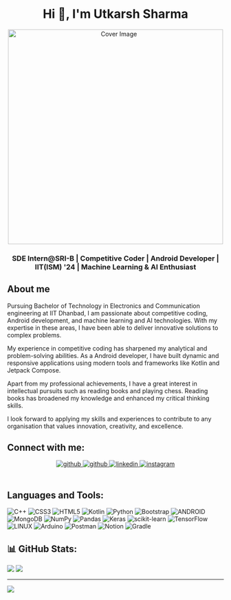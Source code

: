 

<h1 align="center">Hi 👋, I'm Utkarsh Sharma</h1>

<p align="center">
  <img src="https://user-images.githubusercontent.com/58518192/87162442-bf3e8180-c2e7-11ea-9f2a-53a50306b7ce.gif" alt="Cover Image" width="500">
</p>

<h3 align="center"> SDE Intern@SRI-B | Competitive Coder | Android Developer | IIT(ISM) '24 | Machine Learning & AI Enthusiast</h3>


## About me
Pursuing Bachelor of Technology in Electronics and Communication engineering at IIT Dhanbad, I am passionate about competitive coding, Android development, and machine learning and AI technologies. With my expertise in these areas, I have been able to deliver innovative solutions to complex problems.

My experience in competitive coding has sharpened my analytical and problem-solving abilities. As a Android developer, I have built dynamic and responsive applications using modern tools and frameworks like Kotlin and Jetpack Compose. 

Apart from my professional achievements, I have a great interest in intellectual pursuits such as reading books and playing chess. Reading books has broadened my knowledge and enhanced my critical thinking skills.

 I look forward to applying my skills and experiences to contribute to any organisation that values innovation, creativity, and excellence.

## Connect with me: 
<div align="center">
  <a href="https://codeforces.com/profile/AlgoHacker3112" target="_blank">
<img src=https://img.shields.io/badge/codeforces-%23000000.svg?&style=for-the-badge&logo=codeforces&logoColor=default alt=github style="margin-bottom: 5px;" />
</a>
<a href="https://github.com/Algohacker3112" target="_blank">
<img src=https://img.shields.io/badge/github-%2324292e.svg?&style=for-the-badge&logo=github&logoColor=white alt=github style="margin-bottom: 5px;" />
</a>
<a href="https://linkedin.com/in/utkarsh-sharma3112" target="_blank">
<img src=https://img.shields.io/badge/linkedin-%231E77B5.svg?&style=for-the-badge&logo=linkedin&logoColor=white alt=linkedin style="margin-bottom: 5px;" />
</a>
<a href="https://instagram.com/utkarsharmaofficial" target="_blank">
<img src=https://img.shields.io/badge/instagram-%23000000.svg?&style=for-the-badge&logo=instagram&logoColor=white alt=instagram style="margin-bottom: 5px;" />
</a>  
</div>  
  

<br/>  

## Languages and Tools:
![C++](https://img.shields.io/badge/c++-%2300599C.svg?style=for-the-badge&logo=c%2B%2B&logoColor=white) ![CSS3](https://img.shields.io/badge/css3-%231572B6.svg?style=for-the-badge&logo=css3&logoColor=white) ![HTML5](https://img.shields.io/badge/html5-%23E34F26.svg?style=for-the-badge&logo=html5&logoColor=white) ![Kotlin](https://img.shields.io/badge/kotlin-%230095D5.svg?style=for-the-badge&logo=kotlin&logoColor=white) ![Python](https://img.shields.io/badge/python-3670A0?style=for-the-badge&logo=python&logoColor=ffdd54) ![Bootstrap](https://img.shields.io/badge/bootstrap-%23563D7C.svg?style=for-the-badge&logo=bootstrap&logoColor=white) ![ANDROID](https://img.shields.io/badge/android-%2320232a.svg?style=for-the-badge&logo=android&logoColor=%a4c639) ![MongoDB](https://img.shields.io/badge/MongoDB-%234ea94b.svg?style=for-the-badge&logo=mongodb&logoColor=white)  ![NumPy](https://img.shields.io/badge/numpy-%23013243.svg?style=for-the-badge&logo=numpy&logoColor=white) ![Pandas](https://img.shields.io/badge/pandas-%23150458.svg?style=for-the-badge&logo=pandas&logoColor=white) ![Keras](https://img.shields.io/badge/Keras-%23D00000.svg?style=for-the-badge&logo=Keras&logoColor=white) ![scikit-learn](https://img.shields.io/badge/scikit--learn-%23F7931E.svg?style=for-the-badge&logo=scikit-learn&logoColor=white) ![TensorFlow](https://img.shields.io/badge/TensorFlow-%23FF6F00.svg?style=for-the-badge&logo=TensorFlow&logoColor=white) ![LINUX](https://img.shields.io/badge/Linux-FCC624?style=for-the-badge&logo=linux&logoColor=black) ![Arduino](https://img.shields.io/badge/-Arduino-00979D?style=for-the-badge&logo=Arduino&logoColor=white) ![Postman](https://img.shields.io/badge/Postman-FF6C37?style=for-the-badge&logo=postman&logoColor=white) ![Notion](https://img.shields.io/badge/Notion-%23000000.svg?style=for-the-badge&logo=notion&logoColor=white) ![Gradle](https://img.shields.io/badge/Gradle-02303A.svg?style=for-the-badge&logo=Gradle&logoColor=white)
## 📊 GitHub Stats:

![](https://github-readme-streak-stats.herokuapp.com/?user=AlgoHacker3112&theme=dark&hide_border=true)
![](https://github-readme-stats.vercel.app/api/top-langs/?username=AlgoHacker3112&theme=dark&hide_border=true&include_all_commits=false&count_private=false&layout=compact)

---
[![](https://visitcount.itsvg.in/api?id=AlgoHacker3112&icon=0&color=0)](https://visitcount.itsvg.in)

<!-- Proudly created with GPRM ( https://gprm.itsvg.in ) -->




